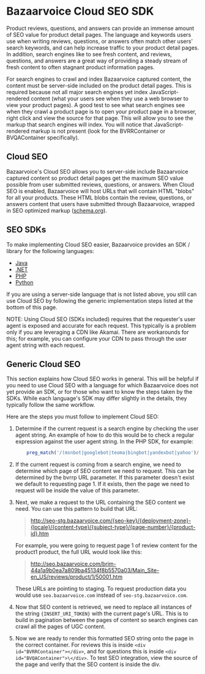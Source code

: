 # Bazaarvoice Cloud SEO SDK

Product reviews, questions, and answers can provide an immense amount of SEO
value for product detail pages. The language and keywords users use when writing
reviews, questions, or answers often match other users' search keywords, and can
help increase traffic to your product detail pages. In addition, search engines
like to see fresh content, and reviews, questions, and answers are a great way
of providing a steady stream of fresh content to often stagnant product
information pages.

For search engines to crawl and index Bazaarvoice captured content, the content
must be server-side included on the product detail pages. This is required
because not all major search engines yet index JavaScript-rendered content (what
your users see when they use a web browser to view your product pages). A good
test to see what search engines see when they crawl a product page is to open
your product page in a browser, right click and view the source for that page.
This will allow you to see the markup that search engines will index. You will
notice that JavaScript-rendered markup is not present (look for the
BVRRContainer or BVQAContainer specifically).

## Cloud SEO

Bazaarvoice's Cloud SEO allows you to server-side include Bazaarvoice captured
content so product detail pages get the maximum SEO value possible from user
submitted reviews, questions, or answers. When Cloud SEO is enabled, Bazaarvoice
will host URLs that will contain HTML "blobs" for all your products.  These HTML
blobs contain the review, questions, or answers content that users have
submitted through Bazaarvoice, wrapped in SEO optimized markup
([schema.org][1]).

## SEO SDKs

To make implementing Cloud SEO easier, Bazaarvoice provides an SDK / library for
the following languages:

* [Java][2]
* [.NET][3]
* [PHP][4]
* [Python][5]

If you are using a server-side language that is not listed above, you still can
use Cloud SEO by following the generic implementation steps listed at the bottom
of this page.

NOTE: Using Cloud SEO (SDKs included) requires that the requester's user agent
is exposed and accurate for each request. This typically is a problem only if
you are leveraging a CDN like Akamai. There are workarounds for this; for
example, you can configure your CDN to pass through the user agent string with
each request.

## Generic Cloud SEO

This section explains how Cloud SEO works in general. This will be helpful if
you need to use Cloud SEO with a language for which Bazaarvoice does not yet
provide an SDK, or for those who want to know the steps taken by the SDKs.
While each language's SDK may differ slightly in the details, they typically
follow the same workflow.

Here are the steps you must follow to implement Cloud SEO:

1. Determine if the current request is a search engine by checking the user
agent string. An example of how to do this would be to check a regular
expression against the user agent string. In the PHP SDK, for example:

    ```php
        preg_match('/(msnbot|googlebot|teoma|bingbot|yandexbot|yahoo')/i', $_SERVER['HTTP_USER_AGENT']);
    ```

2. If the current request is coming from a search engine, we need to determine
which page of SEO content we need to request. This can be determined by the
bvrrp URL parameter. If this parameter doesn't exist we default to requesting
page 1. If it exists, then the page we need to request will be inside the value
of this parameter.

3.  Next, we make a request to the URL containing the SEO content we need. You
can use this pattern to build that URL:

    >http://seo-stg.bazaarvoice.com/{seo-key}/{deployment-zone}-{locale}/{content-type}/{subject-type}/{page-number}/{product-id}.htm

    For example, you were going to request page 1 of review content for the product1 product, the full URL would look like this:

    >http://seo.bazaarvoice.com/brim-44a1a9b0ea7a809ba45134f8b5570a03/Main_Site-en_US/reviews/product/1/50001.htm

    These URLs are pointing to staging. To request production data you would use
    `seo.bazaarvoice.com` instead of `seo-stg.bazaarvoice.com`.

4. Now that SEO content is retrieved, we need to replace all instances of the
string `{INSERT_URI_TOKEN}` with the current page's URL. This is to build in
pagination between the pages of content so search engines can crawl all the
pages of UGC content.

5. Now we are ready to render this formatted SEO string onto the page in the
correct container. For reviews this is inside `<div id="BVRRContainer"></div>`,
and for questions this is inside `<div id="BVQAContainer">\</div>`. To test SEO
integration, view the source of the page and verify that the SEO content is
inside the div.

[1]: http://schema.org
[2]: https://github.com/bazaarvoice/seo_sdk_java
[3]: https://github.com/bazaarvoice/seo_sdk_dotnet
[4]: https://github.com/bazaarvoice/seo_sdk_php
[5]: ./python
